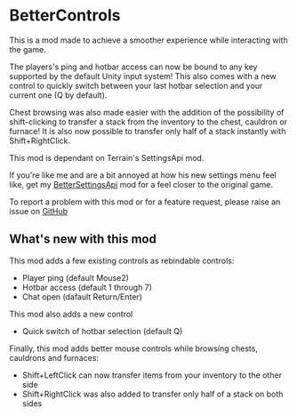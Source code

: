 # BetterControls

This is a mod made to achieve a smoother experience while interacting with the game.

The players's ping and hotbar access can now be bound to any key supported by the default Unity input system!
This also comes with a new control to quickly switch between your last hotbar selection and your current one (Q by default).

Chest browsing was also made easier with the addition of the possibility of shift-clicking to transfer a stack from the inventory to the chest, cauldron or furnace! 
It is also now possible to transfer only half of a stack instantly with Shift+RightClick.

This mod is dependant on Terrain's SettingsApi mod. 

If you're like me and are a bit annoyed at how his new settings menu feel like, get my [BetterSettingsApi](https://muck.thunderstore.io/package/MrBoxxy/BetterSettingsApi/ "Thunderstore") mod for a feel closer to the original game.

To report a problem with this mod or for a feature request, please raise an issue on [GitHub](https://github.com/oliviersamson/Muck-BetterControls/issues "GitHub")

## What's new with this mod
This mod adds a few existing controls as rebindable controls:
- Player ping (default Mouse2)
- Hotbar access (default 1 through 7)
- Chat open (dafault Return/Enter)

This mod also adds a new control
- Quick switch of hotbar selection (default Q)

Finally, this mod adds better mouse controls while browsing chests, cauldrons and furnaces:
- Shift+LeftClick can now transfer items from your inventory to the other side
- Shift+RightClick was also added to transfer only half of a stack on both sides
